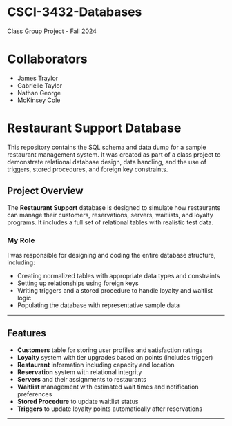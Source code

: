 # CSCI-3432-Databases
Class Group Project - Fall 2024
# Collaborators

- James Traylor  
- Gabrielle Taylor 
- Nathan George
- McKinsey Cole
  
# Restaurant Support Database

This repository contains the SQL schema and data dump for a sample restaurant management system. It was created as part of a class project to demonstrate relational database design, data handling, and the use of triggers, stored procedures, and foreign key constraints.

## Project Overview

The **Restaurant Support** database is designed to simulate how restaurants can manage their customers, reservations, servers, waitlists, and loyalty programs. It includes a full set of relational tables with realistic test data.

### My Role

I was responsible for designing and coding the entire database structure, including:

- Creating normalized tables with appropriate data types and constraints
- Setting up relationships using foreign keys
- Writing triggers and a stored procedure to handle loyalty and waitlist logic
- Populating the database with representative sample data

---

## Features

- **Customers** table for storing user profiles and satisfaction ratings
- **Loyalty** system with tier upgrades based on points (includes trigger)
- **Restaurant** information including capacity and location
- **Reservation** system with relational integrity
- **Servers** and their assignments to restaurants
- **Waitlist** management with estimated wait times and notification preferences
- **Stored Procedure** to update waitlist status
- **Triggers** to update loyalty points automatically after reservations

---

